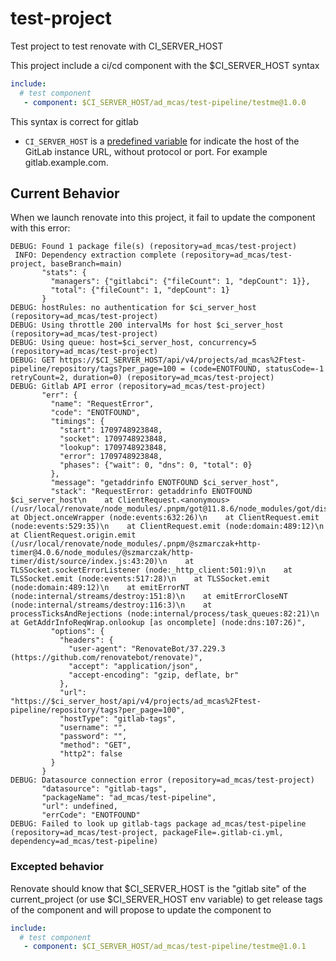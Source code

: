 # test-project

Test project to test renovate with CI_SERVER_HOST

This project include a ci/cd component with the $CI_SERVER_HOST syntax

```yaml
include:
  # test component
   - component: $CI_SERVER_HOST/ad_mcas/test-pipeline/testme@1.0.0
```

This syntax is correct for gitlab

* `CI_SERVER_HOST` is a [predefined variable](https://docs.gitlab.com/ee/ci/variables/predefined_variables.html) for indicate the host of the GitLab instance URL, without protocol or port. For example gitlab.example.com.

## Current Behavior

When we launch renovate into this project, it fail to update the component with this error:

```
DEBUG: Found 1 package file(s) (repository=ad_mcas/test-project)
 INFO: Dependency extraction complete (repository=ad_mcas/test-project, baseBranch=main)
       "stats": {
         "managers": {"gitlabci": {"fileCount": 1, "depCount": 1}},
         "total": {"fileCount": 1, "depCount": 1}
       }
DEBUG: hostRules: no authentication for $ci_server_host (repository=ad_mcas/test-project)
DEBUG: Using throttle 200 intervalMs for host $ci_server_host (repository=ad_mcas/test-project)
DEBUG: Using queue: host=$ci_server_host, concurrency=5 (repository=ad_mcas/test-project)
DEBUG: GET https://$CI_SERVER_HOST/api/v4/projects/ad_mcas%2Ftest-pipeline/repository/tags?per_page=100 = (code=ENOTFOUND, statusCode=-1 retryCount=2, duration=0) (repository=ad_mcas/test-project)
DEBUG: Gitlab API error (repository=ad_mcas/test-project)
       "err": {
         "name": "RequestError",
         "code": "ENOTFOUND",
         "timings": {
           "start": 1709748923848,
           "socket": 1709748923848,
           "lookup": 1709748923848,
           "error": 1709748923848,
           "phases": {"wait": 0, "dns": 0, "total": 0}
         },
         "message": "getaddrinfo ENOTFOUND $ci_server_host",
         "stack": "RequestError: getaddrinfo ENOTFOUND $ci_server_host\n    at ClientRequest.<anonymous> (/usr/local/renovate/node_modules/.pnpm/got@11.8.6/node_modules/got/dist/source/core/index.js:970:111)\n    at Object.onceWrapper (node:events:632:26)\n    at ClientRequest.emit (node:events:529:35)\n    at ClientRequest.emit (node:domain:489:12)\n    at ClientRequest.origin.emit (/usr/local/renovate/node_modules/.pnpm/@szmarczak+http-timer@4.0.6/node_modules/@szmarczak/http-timer/dist/source/index.js:43:20)\n    at TLSSocket.socketErrorListener (node:_http_client:501:9)\n    at TLSSocket.emit (node:events:517:28)\n    at TLSSocket.emit (node:domain:489:12)\n    at emitErrorNT (node:internal/streams/destroy:151:8)\n    at emitErrorCloseNT (node:internal/streams/destroy:116:3)\n    at processTicksAndRejections (node:internal/process/task_queues:82:21)\n    at GetAddrInfoReqWrap.onlookup [as oncomplete] (node:dns:107:26)",
         "options": {
           "headers": {
             "user-agent": "RenovateBot/37.229.3 (https://github.com/renovatebot/renovate)",
             "accept": "application/json",
             "accept-encoding": "gzip, deflate, br"
           },
           "url": "https://$ci_server_host/api/v4/projects/ad_mcas%2Ftest-pipeline/repository/tags?per_page=100",
           "hostType": "gitlab-tags",
           "username": "",
           "password": "",
           "method": "GET",
           "http2": false
         }
       }
DEBUG: Datasource connection error (repository=ad_mcas/test-project)
       "datasource": "gitlab-tags",
       "packageName": "ad_mcas/test-pipeline",
       "url": undefined,
       "errCode": "ENOTFOUND"
DEBUG: Failed to look up gitlab-tags package ad_mcas/test-pipeline (repository=ad_mcas/test-project, packageFile=.gitlab-ci.yml, dependency=ad_mcas/test-pipeline)
```

### Excepted behavior

Renovate should know that $CI_SERVER_HOST is the "gitlab site" of the current_project (or use $CI_SERVER_HOST env variable) to get release tags of the component and will propose to update the component to 

```yaml
include:
  # test component
   - component: $CI_SERVER_HOST/ad_mcas/test-pipeline/testme@1.0.1
```